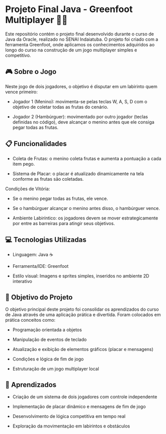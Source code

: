 # Projeto Final Java - Greenfoot Multiplayer 🍔🍓
Este repositório contém o projeto final desenvolvido durante o curso de Java da Oracle, realizado no SENAI Indaiatuba.
O projeto foi criado com a ferramenta Greenfoot, onde aplicamos os conhecimentos adquiridos ao longo do curso na construção de um jogo multiplayer simples e competitivo.

## 🎮 Sobre o Jogo
Neste jogo de dois jogadores, o objetivo é disputar em um labirinto quem vence primeiro:

- Jogador 1 (Menino): movimenta-se pelas teclas W, A, S, D com o objetivo de coletar todas as frutas do cenário.

- Jogador 2 (Hambúrguer): movimentado por outro jogador (teclas definidas no código), deve alcançar o menino antes que ele consiga pegar todas as frutas.

## 📋 Funcionalidades
- Coleta de Frutas: o menino coleta frutas e aumenta a pontuação a cada item pego.

- Sistema de Placar: o placar é atualizado dinamicamente na tela conforme as frutas são coletadas.

Condições de Vitória:

- Se o menino pegar todas as frutas, ele vence.

- Se o hambúrguer alcançar o menino antes disso, o hambúrguer vence.

- Ambiente Labiríntico: os jogadores devem se mover estrategicamente por entre as barreiras para atingir seus objetivos.

## 💻 Tecnologias Utilizadas
- Linguagem: Java ☕

- Ferramenta/IDE: Greenfoot

- Estilo visual: Imagens e sprites simples, inseridos no ambiente 2D interativo

## 🎯 Objetivo do Projeto
O objetivo principal deste projeto foi consolidar os aprendizados do curso de Java através de uma aplicação prática e divertida.
Foram colocados em prática conceitos como:

- Programação orientada a objetos

- Manipulação de eventos de teclado

- Atualização e exibição de elementos gráficos (placar e mensagens)

- Condições e lógica de fim de jogo

- Estruturação de um jogo multiplayer local

## 🧠 Aprendizados
- Criação de um sistema de dois jogadores com controle independente

- Implementação de placar dinâmico e mensagens de fim de jogo

- Desenvolvimento de lógica competitiva em tempo real

- Exploração da movimentação em labirintos e obstáculos
